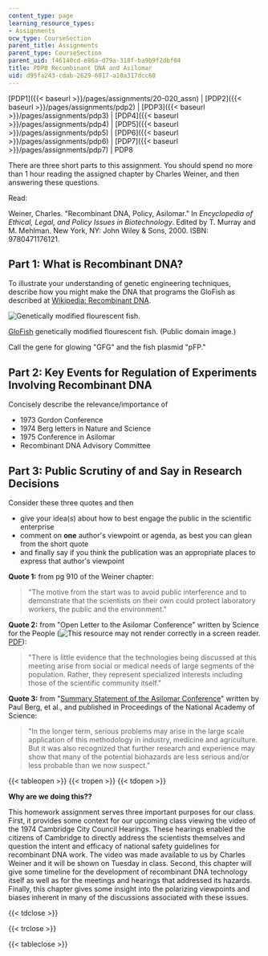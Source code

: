 ```yaml
---
content_type: page
learning_resource_types:
- Assignments
ocw_type: CourseSection
parent_title: Assignments
parent_type: CourseSection
parent_uid: f46140cd-e86a-d79a-318f-ba9b9f2dbf04
title: PDP8 Recombinant DNA and Asilomar
uid: d95fa243-cdab-2629-6017-a10a317dcc60
---
```


[PDP1]({{< baseurl >}}/pages/assignments/20-020_assn) | [PDP2]({{< baseurl >}}/pages/assignments/pdp2) | [PDP3]({{< baseurl >}}/pages/assignments/pdp3) | [PDP4]({{< baseurl >}}/pages/assignments/pdp4) | [PDP5]({{< baseurl >}}/pages/assignments/pdp5) | [PDP6]({{< baseurl >}}/pages/assignments/pdp6) | [PDP7]({{< baseurl >}}/pages/assignments/pdp7) | PDP8

There are three short parts to this assignment. You should spend no more than 1 hour reading the assigned chapter by Charles Weiner, and then answering these questions.

Read:

Weiner, Charles. "Recombinant DNA, Policy, Asilomar." In _Encyclopedia of Ethical, Legal, and Policy Issues in Biotechnology_. Edited by T. Murray and M. Mehlman. New York, NY: John Wiley & Sons, 2000. ISBN: 9780471176121.

Part 1: What is Recombinant DNA?
--------------------------------

To illustrate your understanding of genetic engineering techniques, describe how you might make the DNA that programs the GloFish as described at [Wikipedia: Recombinant DNA](http://en.wikipedia.org/wiki/Recombinant_DNA).

![Genetically modified flourescent fish.](/courses/biological-engineering/20-020-introduction-to-biological-engineering-design-spring-2009/assignments/500px_GloFish.jpg)

[GloFish](http://en.wikipedia.org/wiki/GloFish) genetically modified flourescent fish. (Public domain image.)

Call the gene for glowing "GFG" and the fish plasmid "pFP."

Part 2: Key Events for Regulation of Experiments Involving Recombinant DNA
--------------------------------------------------------------------------

Concisely describe the relevance/importance of

*   1973 Gordon Conference
*   1974 Berg letters in Nature and Science
*   1975 Conference in Asilomar
*   Recombinant DNA Advisory Committee

Part 3: Public Scrutiny of and Say in Research Decisions
--------------------------------------------------------

Consider these three quotes and then

*   give your idea(s) about how to best engage the public in the scientific enterprise
*   comment on **one** author's viewpoint or agenda, as best you can glean from the short quote
*   and finally say if you think the publication was an appropriate places to express that author's viewpoint

**Quote 1:** from pg 910 of the Weiner chapter:

> "The motive from the start was to avoid public interference and to demonstrate that the scientists on their own could protect laboratory workers, the public and the environment."

**Quote 2:** from "Open Letter to the Asilomar Conference" written by Science for the People (![This resource may not render correctly in a screen reader.](/images/inacessible.gif)[PDF](http://profiles.nlm.nih.gov/DJ/B/B/H/F/_/djbbhf.pdf)):

> "There is little evidence that the technologies being discussed at this meeting arise from social or medical needs of large segments of the population. Rather, they represent specialized interests including those of the scientific community itself."

**Quote 3:** from "[Summary Statement of the Asilomar Conference](http://www.pnas.org/content/72/6/1981.full.pdf+html?ck=nck)" written by Paul Berg, et al., and published in Proceedings of the National Academy of Science:

> "In the longer term, serious problems may arise in the large scale application of this methodology in industry, medicine and agriculture. But it was also recognized that further research and experience may show that many of the potential biohazards are less serious and/or less probable than we now suspect."

{{< tableopen >}}
{{< tropen >}}
{{< tdopen >}}


**Why are we doing this??**

This homework assignment serves three important purposes for our class. First, it provides some context for our upcoming class viewing the video of the 1974 Cambridge City Council Hearings. These hearings enabled the citizens of Cambridge to directly address the scientists themselves and question the intent and efficacy of national safety guidelines for recombinant DNA work. The video was made available to us by Charles Weiner and it will be shown on Tuesday in class. Second, this chapter will give some timeline for the development of recombinant DNA technology itself as well as for the meetings and hearings that addressed its hazards. Finally, this chapter gives some insight into the polarizing viewpoints and biases inherent in many of the discussions associated with these issues.


{{< tdclose >}}

{{< trclose >}}

{{< tableclose >}}